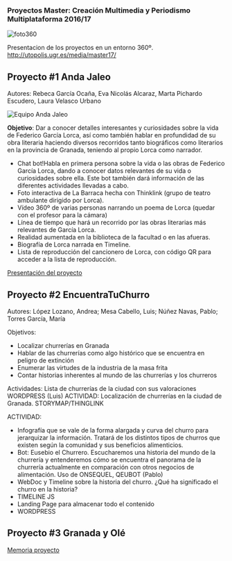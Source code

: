 


### Proyectos Master: Creación Multimedia y Periodismo Multiplataforma 2016/17 



![foto360](https://github.com/mgea/PeriodismoMultimedia/blob/master/2017/foto360_1.png)

Presentacion de los proyectos en un entorno 360º.  http://utopolis.ugr.es/media/master17/



## Proyecto #1 Anda Jaleo

Autores: Rebeca García Ocaña, Eva Nicolás Alcaraz, Marta Pichardo Escudero, Laura Velasco Urbano
 
 ![Equipo Anda Jaleo](https://github.com/mgea/PeriodismoMultimedia/blob/master/2017/AndaJaleo.JPG)
 
**Objetivo**: Dar a conocer detalles interesantes y curiosidades sobre la vida de Federico García Lorca, así como también hablar en profundidad de su obra literaria haciendo diversos recorridos tanto biográficos como literarios en la provincia de Granada, teniendo al propio Lorca como narrador.

* Chat bot!Habla en primera persona sobre la vida o las obras de Federico García Lorca, dando a conocer datos relevantes de su vida o curiosidades sobre ella. Este bot también dará información de las diferentes actividades llevadas a cabo.
* Foto interactiva de La Barraca hecha con Thinklink (grupo de teatro ambulante dirigido por Lorca).
* Vídeo 360º de varias personas narrando un poema de Lorca (quedar con el profesor para la cámara)
* Línea de tiempo que hará un recorrido por las obras literarias más relevantes de García Lorca.
* Realidad aumentada en la biblioteca de la facultad o en las afueras.
* Biografía de Lorca narrada en Timeline.
* Lista de reproducción del cancionero de Lorca, con código QR para acceder a la lista de reproducción.

[Presentación del proyecto](https://github.com/mgea/PeriodismoMultimedia/blob/master/2017/Anda_jaleo.pdf) 

## Proyecto #2 EncuentraTuChurro

Autores: López Lozano, Andrea; Mesa Cabello, Luis; Núñez Navas, Pablo; Torres García, María

Objetivos: 
- Localizar churrerías en Granada
- Hablar de las churrerías como algo histórico que se encuentra en peligro de extinción
- Enumerar las virtudes de la industria de la masa frita
- Contar historias inherentes al mundo de las churrerías y los churreros


Actividades: 
Lista de churrerías de la ciudad con
sus valoraciones WORDPRESS (Luis)
ACTIVIDAD:
Localización de churrerías en la ciudad de Granada.
STORYMAP/THINGLINK
 
 
ACTIVIDAD:

*  Infografía que se vale de la forma alargada y curva del churro para jerarquizar la información. Tratará de los distintos tipos de churros que existen según la comunidad y sus beneficios alimenticios.
* Bot: Eusebio el Churrero. Escucharemos una historia del mundo de la churrería y entenderemos cómo se encuentra el panorama de la churrería actualmente en comparación con otros negocios de alimentación. Uso de ONSEQUEL, QEUBOT (Pablo)
* WebDoc y Timeline sobre la historia del churro. ¿Qué ha significado el churro en la historia?
* TIMELINE JS
* Landing Page para almacenar todo el contenido
* WORDPRESS 



## Proyecto #3 Granada y Olé
 
 
 [Memoria proyecto](https://github.com/mgea/PeriodismoMultimedia/blob/master/2017/Granada_y_Ole.pdf)

